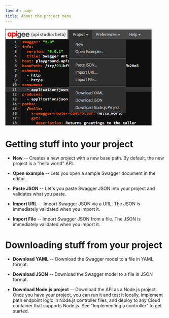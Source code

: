 ```yaml
---
layout: page
title: About the project menu
---
```


![alt text](../images/project-menu.png)

# Getting stuff into your project

* **New** -- Creates a new project with a new base path. By default, the new project is a "hello world" API. 

* **Open example** -- Lets you open a sample Swagger document in the editor. 

* **Paste JSON** -- Let's you paste Swagger JSON into your project and validates what you paste. 

* **Import URL** -- Import Swagger JSON via a URL. The JSON is immediately validated when you import it. 

* **Import File** -- Import Swagger JSON from a file. The JSON is immediately validated when you import it. 

# Downloading stuff from your project

* **Download YAML** -- Download the Swagger model to a file in YAML format. 

* **Download JSON** -- Download the Swagger model to a file in JSON format. 

* **Download Node.js project** -- Download the API as a Node.js project. Once you have your project, you can run it and test it locally, implement path endpoint logic in Node.js controller files, and deploy to any Cloud container that supports Node.js. See "Implementing a controller" to get started.








